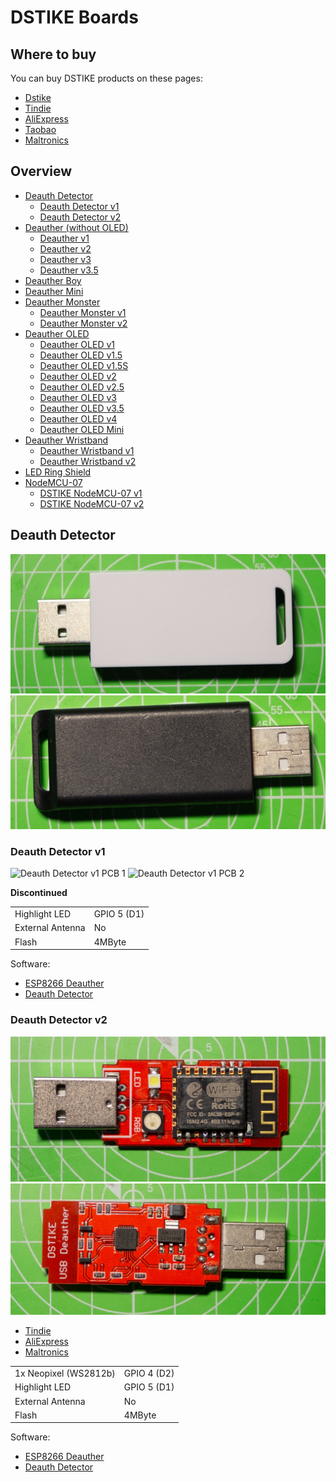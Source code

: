 # DSTIKE Boards

## Where to buy

You can buy DSTIKE products on these pages:  
- [Dstike](https://dstike.com/)
- [Tindie](https://www.tindie.com/stores/lspoplove/)
- [AliExpress](https://www.aliexpress.com/store/2996024)
- [Taobao](https://shop135375846.taobao.com/)
- [Maltronics](https://maltronics.com/)

## Overview
- [Deauth Detector](#deauth-detector)
  - [Deauth Detector v1](#deauth-detector-v1)
  - [Deauth Detector v2](#deauth-detector-v2)
- [Deauther (without OLED)]()
  - [Deauther v1]()
  - [Deauther v2]()
  - [Deauther v3]()
  - [Deauther v3.5]()
- [Deauther Boy]() 
- [Deauther Mini]()
- [Deauther Monster]()
  - [Deauther Monster v1]()
  - [Deauther Monster v2]()
- [Deauther OLED]()
  - [Deauther OLED v1]()
  - [Deauther OLED v1.5]()
  - [Deauther OLED v1.5S]()
  - [Deauther OLED v2]()
  - [Deauther OLED v2.5]()
  - [Deauther OLED v3]()
  - [Deauther OLED v3.5]()
  - [Deauther OLED v4]()
  - [Deauther OLED Mini]()
- [Deauther Wristband]()
  - [Deauther Wristband v1]()
  - [Deauther Wristband v2]()
- [LED Ring Shield]()
- [NodeMCU-07]()
  - [DSTIKE NodeMCU-07 v1]()
  - [DSTIKE NodeMCU-07 v2]()
  
## Deauth Detector

![Deauth Detector case 1](/Deauth-Detector/Deauth_Detector_case_1.jpg)
![Deauth Detector case 2](/Deauth-Detector/Deauth_Detector_case_2.jpg)

### Deauth Detector v1

![Deauth Detector v1 PCB 1]()
![Deauth Detector v1 PCB 2]()

**Discontinued**

|  |  |
| - | - |
| Highlight LED | GPIO 5 (D1) |
| External Antenna | No |
| Flash | 4MByte |

Software:  
- [ESP8266 Deauther](https://github.com/spacehuhn/esp8266_deauther/)
- [Deauth Detector](http://github.com/spacehuhn/DeauthDetector)

### Deauth Detector v2

![Deauth Detector v2 PCB 1](/Deauth-Detector/Deauth_Detector_v2_1.jpg)
![Deauth Detector v2 PCB 2](/Deauth-Detector/Deauth_Detector_v2_2.jpg)

- [Tindie](https://www.tindie.com/products/lspoplove/dstike-deauth-detector-v2pre-flashed/)
- [AliExpress](https://www.aliexpress.com/item/D-duino-V3-ESP8266-0-96OLED-Arduino-NodeMCU-DIY-electronic-diy-kit-lcd-DIY-electronic-raspberry/32812101331.html)
- [Maltronics](https://maltronics.com/collections/deauthers/products/wifi-deauther-usb)

|  |  |
| - | - |
| 1x Neopixel (WS2812b) | GPIO 4 (D2) |
| Highlight LED | GPIO 5 (D1) |
| External Antenna | No |
| Flash | 4MByte |

Software:  
- [ESP8266 Deauther](https://github.com/spacehuhn/esp8266_deauther/)
- [Deauth Detector](http://github.com/spacehuhn/DeauthDetector)

